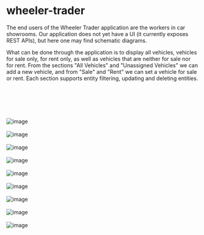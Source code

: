 # wheeler-trader

The end users of the Wheeler Trader application are the workers in car showrooms. Our application does not yet have a UI (it currently exposes REST APIs), but here one may find schematic diagrams.

What can be done through the application is to display all vehicles, vehicles for sale only, for rent only, as well as vehicles that are neither for sale nor for rent. From the sections "All Vehicles" and "Unassigned Vehicles" we can add a new vehicle, and from "Sale" and "Rent" we can set a vehicle for sale or rent. Each section supports entity filtering, updating and deleting entities.

<br/><br/><br/><br/>

![image](https://user-images.githubusercontent.com/36930531/172374318-21d8bf13-1702-400a-8d0c-1c7175fb2ef2.png)
<br/><br/>
![image](https://user-images.githubusercontent.com/36930531/172374388-44c109c3-bb75-4c48-8ed6-cd1365b14350.png)
<br/><br/>
![image](https://user-images.githubusercontent.com/36930531/172374416-56b141d7-0651-42b9-9534-7f60d265182a.png)
<br/><br/>
![image](https://user-images.githubusercontent.com/36930531/172374436-d543a8b7-5320-424c-9389-85079d9e5c9a.png)
<br/><br/>
![image](https://user-images.githubusercontent.com/36930531/172374478-5af6fe95-b13b-46f2-a682-c3c3375326fc.png)
<br/><br/>
![image](https://user-images.githubusercontent.com/36930531/172374493-5c6b6862-93e3-4dc7-a357-5123308ee449.png)
<br/><br/>
![image](https://user-images.githubusercontent.com/36930531/172374507-c1fdd31f-0c0d-4c90-aaf7-85134db5ccf8.png)
<br/><br/>
![image](https://user-images.githubusercontent.com/36930531/172374517-30ee5aa9-54cc-4ea2-a908-837ff8f2711a.png)
<br/><br/>
![image](https://user-images.githubusercontent.com/36930531/172374534-fc1fe380-aee2-4528-911b-51ca91bc7855.png)
<br/><br/>
